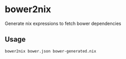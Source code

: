 bower2nix
=======
Generate nix expressions to fetch bower dependencies

Usage
-----
`bower2nix bower.json bower-generated.nix`
